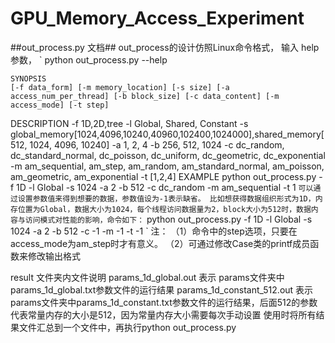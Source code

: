 # GPU_Memory_Access_Experiment

##out_process.py 文档##
out_process的设计仿照Linux命令格式，
输入 help 参数，
`
    python out_process.py --help
    
    SYNOPSIS 
    [-f data_form] [-m memory_location] [-s size] [-a access_num_per_thread] [-b block_size] [-c data_content] [-m access_mode] [-t step]
DESCRIPTION 
    -f     1D,2D,tree 
    -l     Global, Shared, Constant 
    -s     global_memory[1024,4096,10240,40960,102400,1024000],shared_memory[512, 1024, 4096, 10240] 
    -a     1, 2, 4 
    -b     256, 512, 1024 
    -c     dc_random, dc_standard_normal, dc_poisson, dc_uniform, dc_geometric, dc_exponential 
    -m     am_sequential, am_step, am_random, am_standard_normal, am_poisson, am_geometric, am_exponential 
    -t     [1,2,4] 
EXAMPLE 
    python out_process.py -f 1D -l Global -s 1024 -a 2 -b 512 -c dc_random -m am_sequential -t 1
`
可以通过设置参数值来得到想要的数据，参数值设为-1表示缺省。
比如想获得数据组织形式为1D，内存位置为Global，数据大小为1024，每个线程访问数据量为2，block大小为512时，数据内容与访问模式对性能的影响，命令如下：
`
	python out_process.py -f 1D -l Global -s 1024 -a 2 -b 512 -c -1 -m -1 -t -1
`
注：
（1）命令中的step选项，只要在access_mode为am_step时才有意义。
（2）可通过修改Case类的printf成员函数来修改输出格式

result 文件夹内文件说明
params_1d_global.out  表示  params文件夹中params_1d_global.txt参数文件的运行结果
params_1d_constant_512.out  表示  params文件夹中params_1d_constant.txt参数文件的运行结果，后面512的参数代表常量内存的大小是512，因为常量内存大小需要每次手动设置
使用时将所有结果文件汇总到一个文件中，再执行python out_process.py
